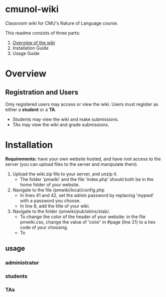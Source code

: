 # cmunol-wiki
Classroom wiki for CMU's Nature of Language course. 

This readme consists of three parts:
1. [Overview of the wiki](/cmunol-wiki#Overview)
2. Installation Guide
3. Usage Guide

# Overview
## Registration and Users

Only registered users may access or view the wiki. Users must register as either a **student** or a **TA**.
- Students may view the wiki and make submissions.
- TAs may view the wiki and grade submissions.



# Installation

**Requirements:** have your own website hosted, and have root access to the server (you can upload files to the server and manipulate them).

1. Upload the wiki.zip file to your server, and unzip it. 
    * The folder 'pmwiki' and the file 'index.php' should both be in the home folder of your website.
2. Navigate to the file /pmwiki/local/config.php
    * In lines 41 and 42, set the admin password by replacing 'mypwd' with a password you choose. 
    * In line 8, add the title of your wiki. 
3. Navigate to the folder /pmwiki/pub/skins/stab/.
    * To change the color of the header of your website: in the file pmwiki.css, change the value of 'color' in #page (line 21) to a hex code of your choosing.
    * To 


## usage
### administrator
### students
### TAs
